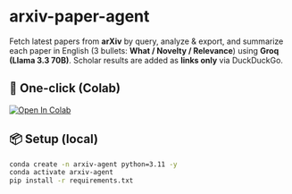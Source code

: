 ﻿# arxiv-paper-agent

Fetch latest papers from **arXiv** by query, analyze & export, and summarize each paper in English (3 bullets: **What / Novelty / Relevance**) using **Groq (Llama 3.3 70B)**. Scholar results are added as **links only** via DuckDuckGo.

## 🔗 One-click (Colab)
[![Open In Colab](https://colab.research.google.com/assets/colab-badge.svg)](https://colab.research.google.com/github/TANGBUDU/arxiv-paper-agent/blob/HEAD/notebooks/fetch_analyze_arxiv.ipynb)

## 📦 Setup (local)
```bash
conda create -n arxiv-agent python=3.11 -y
conda activate arxiv-agent
pip install -r requirements.txt
